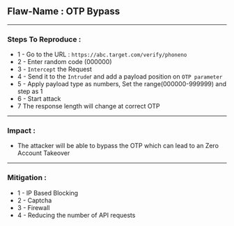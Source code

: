 ## Flaw-Name : OTP Bypass
---
### Steps To Reproduce :
- 1 - Go to the URL : `https://abc.target.com/verify/phoneno`
- 2 - Enter random code (000000)
- 3 - `Intercept` the Request
- 4 - Send it to the `Intrude`r and add a payload position on `OTP parameter`
- 5 - Apply payload type as numbers, Set the range(000000-999999) and step as 1
- 6 - Start attack
- 7 The response length will change at correct OTP
---
### Impact : 
- The attacker will be able to bypass the OTP which can lead to an Zero Account Takeover
---
### Mitigation :

- 1 - IP Based Blocking
- 2 - Captcha
- 3 - Firewall
- 4 - Reducing the number of API requests
